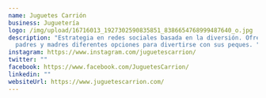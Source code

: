 ```yaml
---
name: Juguetes Carrión
business: Juguetería
logo: /img/upload/16716013_1927302590835851_8386654768999487640_o.jpg
description: "Estrategia en redes sociales basada en la diversión. Ofrecemos a
  padres y madres diferentes opciones para divertirse con sus peques. "
instagram: https://www.instagram.com/juguetescarrion/
twitter: ""
facebook: https://www.facebook.com/JuguetesCarrion/
linkedin: ""
websiteUrl: https://www.juguetescarrion.com/
---
```

